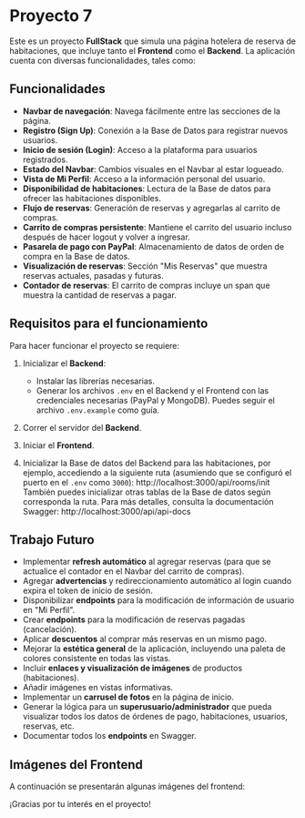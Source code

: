 # Proyecto 7

Este es un proyecto **FullStack** que simula una página hotelera de reserva de habitaciones, que incluye tanto el **Frontend** como el **Backend**. La aplicación cuenta con diversas funcionalidades, tales como:

## Funcionalidades

- **Navbar de navegación**: Navega fácilmente entre las secciones de la página.
- **Registro (Sign Up)**: Conexión a la Base de Datos para registrar nuevos usuarios.
- **Inicio de sesión (Login)**: Acceso a la plataforma para usuarios registrados.
- **Estado del Navbar**: Cambios visuales en el Navbar al estar logueado.
- **Vista de Mi Perfil**: Acceso a la información personal del usuario.
- **Disponibilidad de habitaciones**: Lectura de la Base de datos para ofrecer las habitaciones disponibles.
- **Flujo de reservas**: Generación de reservas y agregarlas al carrito de compras.
- **Carrito de compras persistente**: Mantiene el carrito del usuario incluso después de hacer logout y volver a ingresar.
- **Pasarela de pago con PayPal**: Almacenamiento de datos de orden de compra en la Base de datos.
- **Visualización de reservas**: Sección "Mis Reservas" que muestra reservas actuales, pasadas y futuras.
- **Contador de reservas**: El carrito de compras incluye un span que muestra la cantidad de reservas a pagar.

## Requisitos para el funcionamiento

Para hacer funcionar el proyecto se requiere:

1. Inicializar el **Backend**:
   - Instalar las librerías necesarias.
   - Generar los archivos `.env` en el Backend y el Frontend con las credenciales necesarias (PayPal y MongoDB). Puedes seguir el archivo `.env.example` como guía.

2. Correr el servidor del **Backend**.

3. Iniciar el **Frontend**.

4. Inicializar la Base de datos del Backend para las habitaciones, por ejemplo, accediendo a la siguiente ruta (asumiendo que se configuró el puerto en el `.env` como `3000`): http://localhost:3000/api/rooms/init
   También puedes inicializar otras tablas de la Base de datos según corresponda la ruta. Para más detalles, consulta la documentación Swagger: http://localhost:3000/api/api-docs


## Trabajo Futuro

- Implementar **refresh automático** al agregar reservas (para que se actualice el contador en el Navbar del carrito de compras).
- Agregar **advertencias** y redireccionamiento automático al login cuando expira el token de inicio de sesión.
- Disponibilizar **endpoints** para la modificación de información de usuario en "Mi Perfil".
- Crear **endpoints** para la modificación de reservas pagadas (cancelación).
- Aplicar **descuentos** al comprar más reservas en un mismo pago.
- Mejorar la **estética general** de la aplicación, incluyendo una paleta de colores consistente en todas las vistas.
- Incluir **enlaces y visualización de imágenes** de productos (habitaciones).
- Añadir imágenes en vistas informativas.
- Implementar un **carrusel de fotos** en la página de inicio.
- Generar la lógica para un **superusuario/administrador** que pueda visualizar todos los datos de órdenes de pago, habitaciones, usuarios, reservas, etc.
- Documentar todos los **endpoints** en Swagger.

## Imágenes del Frontend

A continuación se presentarán algunas imágenes del frontend:


¡Gracias por tu interés en el proyecto!



